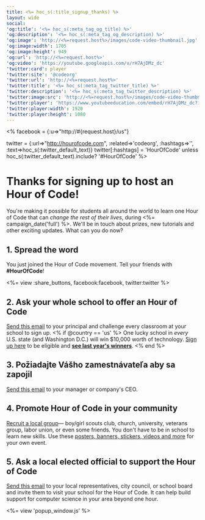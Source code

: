 ```yaml
---
title: <%= hoc_s(:title_signup_thanks) %>
layout: wide
social:
'og:title': '<%= hoc_s(:meta_tag_og_title) %>'
'og:description': '<%= hoc_s(:meta_tag_og_description) %>'
'og:image': 'http://<%=request.host%>/images/code-video-thumbnail.jpg'
'og:image:width': 1705
'og:image:height': 949
'og:url': 'http://<%=request.host%>'
'og:video': 'https://youtube.googleapis.com/v/rH7AjDMz_dc'
'twitter:card': player
'twitter:site': '@codeorg'
'twitter:url': 'http://<%=request.host%>'
'twitter:title': '<%= hoc_s(:meta_tag_twitter_title) %>'
'twitter:description': '<%= hoc_s(:meta_tag_twitter_description) %>'
'twitter:image:src': 'http://<%=request.host%>/images/code-video-thumbnail.jpg'
'twitter:player': 'https://www.youtubeeducation.com/embed/rH7AjDMz_dc?iv_load_policy=3&rel=0&autohide=1&showinfo=0'
'twitter:player:width': 1920
'twitter:player:height': 1080
---
```


<% facebook = {:u=>"http://#{request.host}/us"}

twitter = {:url=>"http://hourofcode.com", :related=>'codeorg', :hashtags=>'', :text=>hoc_s(:twitter_default_text)}
twitter[:hashtags] = 'HourOfCode' unless hoc_s(:twitter_default_text).include? '#HourOfCode' %>

# Thanks for signing up to host an Hour of Code!

You're making it possible for students all around the world to learn one Hour of Code that can *change the rest of their lives*, during <%= campaign_date('full') %>. We'll be in touch about prizes, new tutorials and other exciting updates. What can you do now?

## 1. Spread the word

You just joined the Hour of Code movement. Tell your friends with **#HourOfCode**!

<%= view :share_buttons, facebook:facebook, twitter:twitter %>

## 2. Ask your whole school to offer an Hour of Code

[Send this email](<%= resolve_url('/resources/promote#sample-emails') %>) to your principal and challenge every classroom at your school to sign up. <% if @country == 'us' %> One lucky school in *every* U.S. state (and Washington D.C.) will win $10,000 worth of technology. [Sign up here](<%= resolve_url('/prizes/hardware-signup') %>) to be eligible and [**see last year's winners**](http://codeorg.tumblr.com/post/104109522378/prize-winners). <% end %>

## 3. Požiadajte Vášho zamestnávateľa aby sa zapojil

[Send this email](<%= resolve_url('/resources/promote#sample-emails') %>) to your manager or company's CEO.

## 4. Promote Hour of Code in your community

[Recruit a local group](<%= resolve_url('/resources/promote#sample-emails') %>)— boy/girl scouts club, church, university, veterans group, labor union, or even some friends. You don't have to be in school to learn new skills. Use these [posters, banners, stickers, videos and more](<%= resolve_url('/resources/promote') %>) for your own event.

## 5. Ask a local elected official to support the Hour of Code

[Send this email](<%= resolve_url('/resources/promote#sample-emails') %>) to your local representatives, city council, or school board and invite them to visit your school for the Hour of Code. It can help build support for computer science in your area beyond one hour.

<%= view 'popup_window.js' %>